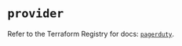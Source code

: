 # `provider`

Refer to the Terraform Registry for docs: [`pagerduty`](https://registry.terraform.io/providers/pagerduty/pagerduty/3.26.0/docs).
